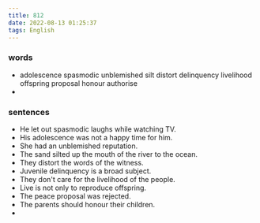 ```yaml
---
title: 812
date: 2022-08-13 01:25:37
tags: English
---
```

### words
- adolescence spasmodic unblemished silt distort delinquency livelihood offspring proposal honour authorise 
- 
### sentences
- He let out spasmodic laughs while watching TV.
- His adolescence was not a happy time for him.
- She had an unblemished reputation.
- The sand silted up the mouth of the river to the ocean.
- They distort the words of the witness.
- Juvenile delinquency is a broad subject.
- They don't care for the livelihood of the people.
- Live is not only to reproduce offspring.
- The peace proposal was rejected.
- The parents should honour their children.
- 